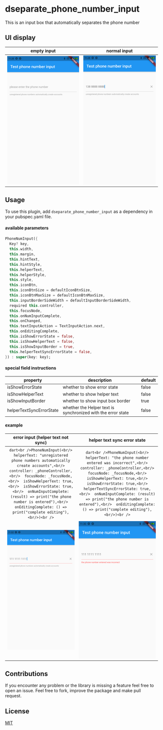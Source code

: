 # dseparate_phone_number_input

This is an input box that automatically separates the phone number



## UI display

|                         empty input                          |                         normal input                         |
| :----------------------------------------------------------: | :----------------------------------------------------------: |
| ![empty input](https://raw.githubusercontent.com/chan132/separate_phone_number_input/master/images/empty_input.png) | ![normal input](https://raw.githubusercontent.com/chan132/separate_phone_number_input/master/images/normal_input.png) |



## Usage

To use this plugin, add `dseparate_phone_number_input` as a dependency in your pubspec.yaml file.

#### available parameters

```dart
PhoneNumInput({
  Key? key,
  this.width,
  this.margin,
  this.hintText,
  this.hintStyle,
  this.helperText,
  this.helperStyle,
  this.style,
  this.iconBtn,
  this.iconBtnSize = defaultIconBtnSize,
  this.iconBtnMaxSize = defaultIconBtnMaxSize,
  this.inputBorderSideWidth = defaultInputBorderSideWidth,
  required this.controller,
  this.focusNode,
  this.onNumInputComplete,
  this.onChanged,
  this.textInputAction = TextInputAction.next,
  this.onEditingComplete,
  this.isShowErrorState = false,
  this.isShowHelperText = false,
  this.isShowInputBorder = true,
  this.helperTextSyncErrorState = false,
}) : super(key: key);
```

#### special field instructions

| property                 | description                                                  | default |
| ------------------------ | ------------------------------------------------------------ | ------- |
| isShowErrorState         | whether to show error state                                  | false   |
| isShowHelperText         | whether to show helper text                                  | false   |
| isShowInputBorder        | whether to show input box border                             | true    |
| helperTextSyncErrorState | whether the Helper text is synchronized with the error state | false   |

#### example

|              error input (helper text not sync)              |                 helper text sync error state                 |
| :----------------------------------------------------------: | :----------------------------------------------------------: |
| ``` dart<br />PhoneNumInput(<br/>	helperText: "unregistered phone numbers automatically create accounts",<br/>  controller: _phoneController,<br/>  focusNode: _focusNode,<br/>  isShowHelperText: true,<br/>  isShowErrorState: true,<br/>  onNumInputComplete: (result) => print("the phone number is entered"),<br/>  onEditingComplete: () => print("complete editing"),<br/>)<br /> ``` | ```dart<br />PhoneNumInput(<br/>  helperText: "the phone number entered was incorrect",<br/>  controller: _phoneController,<br/>  focusNode: _focusNode,<br/>  isShowHelperText: true,<br/>	isShowErrorState: true,<br/>  helperTextSyncErrorState: true,<br/>  onNumInputComplete: (result) => print("the phone number is entered"),<br/>  onEditingComplete: () => print("complete editing"),<br/>)<br />``` |
| ![empty input](https://raw.githubusercontent.com/chan132/separate_phone_number_input/master/images/err_not_sync_input.png) | ![empty input](https://raw.githubusercontent.com/chan132/separate_phone_number_input/master/images/err_input.png) |



## Contributions

If you encounter any problem or the library is missing a feature feel free to open an issue. Feel free to fork, improve the package and make pull request.



## License

[MIT](https://choosealicense.com/licenses/mit/)

